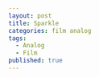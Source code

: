 ```yaml
---
layout: post
title: Sparkle
categories: film analog
tags:
  - Analog
  - Film
published: true
---
```

